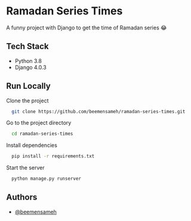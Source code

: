 
# Ramadan Series Times


A funny project with Django to get the time of Ramadan series 😂


## Tech Stack

* Python 3.8
* Django 4.0.3

## Run Locally

Clone the project

```bash
  git clone https://github.com/beemensameh/ramadan-series-times.git
```

Go to the project directory

```bash
  cd ramadan-series-times
```

Install dependencies

```bash
  pip install -r requirements.txt
```

Start the server

```bash
  python manage.py runserver 
```

## Authors

- [@beemensameh](https://www.github.com/beemensameh)
